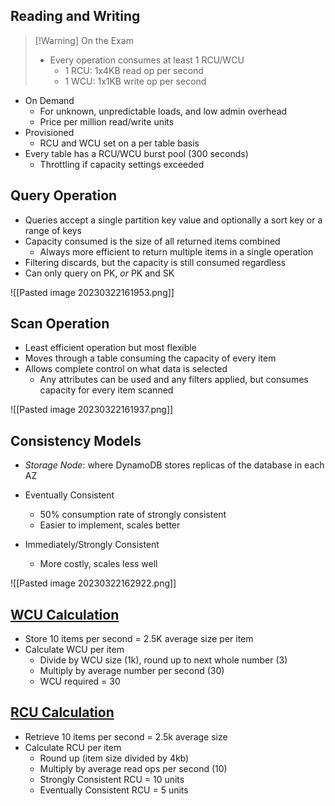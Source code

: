 
## Reading and Writing

>[!Warning] On the Exam
> - Every operation consumes at least 1 RCU/WCU
> 	- 1 RCU: 1x4KB read op per second
> 	- 1 WCU: 1x1KB write op per second

- On Demand
	- For unknown, unpredictable loads, and low admin overhead
	- Price per million read/write units
- Provisioned
	- RCU and WCU set on a per table basis
- Every table has a RCU/WCU burst pool (300 seconds)
	- Throttling if capacity settings exceeded

## Query Operation

- Queries accept a single partition key value and optionally a sort key or a range of keys
- Capacity consumed is the size of all returned items combined
	- Always more efficient to return multiple items in a single operation
- Filtering discards, but the capacity is still consumed regardless
- Can only query on PK, *or* PK and SK

![[Pasted image 20230322161953.png]]

## Scan Operation

- Least efficient operation but most flexible
- Moves through a table consuming the capacity of every item
- Allows complete control on what data is selected
	- Any attributes can be used and any filters applied, but consumes capacity for every item scanned

![[Pasted image 20230322161937.png]]

## Consistency Models

- *Storage Node*: where DynamoDB stores replicas of the database in each AZ

- Eventually Consistent
	- 50% consumption rate of strongly consistent
	- Easier to implement, scales better
- Immediately/Strongly Consistent
	- More costly, scales less well

![[Pasted image 20230322162922.png]]

## [WCU Calculation](https://docs.aws.amazon.com/amazondynamodb/latest/developerguide/ProvisionedThroughput.html#ItemSizeCalculations.Writes)

- Store 10 items per second = 2.5K average size per item
- Calculate WCU per item
	- Divide by WCU size (1k), round up to next whole number (3)
	- Multiply by average number per second (30)
	- WCU required = 30

## [RCU Calculation](https://docs.aws.amazon.com/amazondynamodb/latest/developerguide/ProvisionedThroughput.html#ProvisionedThroughput.CapacityUnits.Read)

- Retrieve 10 items per second = 2.5k average size
- Calculate RCU per item
	- Round up (item size divided by 4kb)
	- Multiply by average read ops per second (10)
	- Strongly Consistent RCU = 10 units
	- Eventually Consistent RCU = 5 units